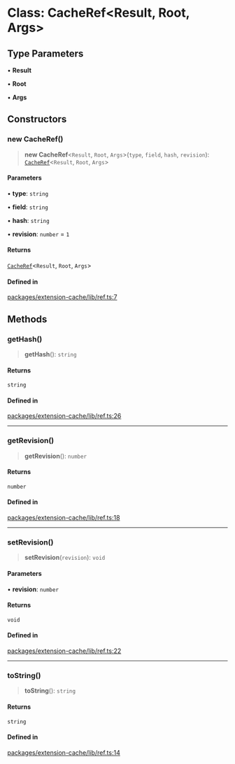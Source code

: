 # Class: CacheRef\<Result, Root, Args\>

## Type Parameters

• **Result**

• **Root**

• **Args**

## Constructors

### new CacheRef()

> **new CacheRef**\<`Result`, `Root`, `Args`\>(`type`, `field`, `hash`, `revision`): [`CacheRef`](CacheRef.md)\<`Result`, `Root`, `Args`\>

#### Parameters

• **type**: `string`

• **field**: `string`

• **hash**: `string`

• **revision**: `number` = `1`

#### Returns

[`CacheRef`](CacheRef.md)\<`Result`, `Root`, `Args`\>

#### Defined in

[packages/extension-cache/lib/ref.ts:7](https://github.com/andreisergiu98/baeta/blob/4c16a2c8fa14b6d48e42b6a2c2893542bd64b987/packages/extension-cache/lib/ref.ts#L7)

## Methods

### getHash()

> **getHash**(): `string`

#### Returns

`string`

#### Defined in

[packages/extension-cache/lib/ref.ts:26](https://github.com/andreisergiu98/baeta/blob/4c16a2c8fa14b6d48e42b6a2c2893542bd64b987/packages/extension-cache/lib/ref.ts#L26)

***

### getRevision()

> **getRevision**(): `number`

#### Returns

`number`

#### Defined in

[packages/extension-cache/lib/ref.ts:18](https://github.com/andreisergiu98/baeta/blob/4c16a2c8fa14b6d48e42b6a2c2893542bd64b987/packages/extension-cache/lib/ref.ts#L18)

***

### setRevision()

> **setRevision**(`revision`): `void`

#### Parameters

• **revision**: `number`

#### Returns

`void`

#### Defined in

[packages/extension-cache/lib/ref.ts:22](https://github.com/andreisergiu98/baeta/blob/4c16a2c8fa14b6d48e42b6a2c2893542bd64b987/packages/extension-cache/lib/ref.ts#L22)

***

### toString()

> **toString**(): `string`

#### Returns

`string`

#### Defined in

[packages/extension-cache/lib/ref.ts:14](https://github.com/andreisergiu98/baeta/blob/4c16a2c8fa14b6d48e42b6a2c2893542bd64b987/packages/extension-cache/lib/ref.ts#L14)
